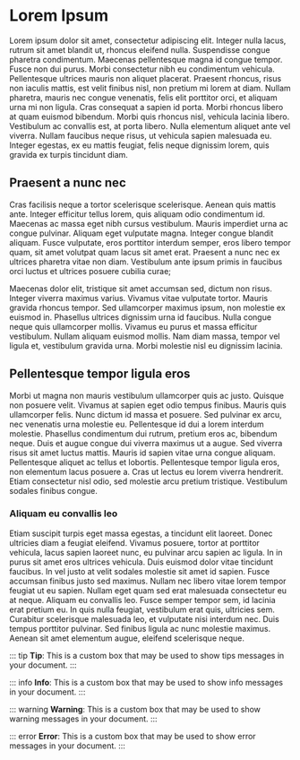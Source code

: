 # Lorem Ipsum
Lorem ipsum dolor sit amet, consectetur adipiscing elit. Integer nulla lacus, rutrum sit amet blandit ut, rhoncus eleifend nulla. Suspendisse congue pharetra condimentum. Maecenas pellentesque magna id congue tempor. Fusce non dui purus. Morbi consectetur nibh eu condimentum vehicula. Pellentesque ultrices mauris non aliquet placerat. Praesent rhoncus, risus non iaculis mattis, est velit finibus nisl, non pretium mi lorem at diam. Nullam pharetra, mauris nec congue venenatis, felis elit porttitor orci, et aliquam urna mi non ligula. Cras consequat a sapien id porta. Morbi rhoncus libero at quam euismod bibendum. Morbi quis rhoncus nisl, vehicula lacinia libero. Vestibulum ac convallis est, at porta libero. Nulla elementum aliquet ante vel viverra. Nullam faucibus neque risus, ut vehicula sapien malesuada eu. Integer egestas, ex eu mattis feugiat, felis neque dignissim lorem, quis gravida ex turpis tincidunt diam.

## Praesent a nunc nec
Cras facilisis neque a tortor scelerisque scelerisque. Aenean quis mattis ante. Integer efficitur tellus lorem, quis aliquam odio condimentum id. Maecenas ac massa eget nibh cursus vestibulum. Mauris imperdiet urna ac congue pulvinar. Aliquam eget vulputate magna. Integer congue blandit aliquam. Fusce vulputate, eros porttitor interdum semper, eros libero tempor quam, sit amet volutpat quam lacus sit amet erat. Praesent a nunc nec ex ultrices pharetra vitae non diam. Vestibulum ante ipsum primis in faucibus orci luctus et ultrices posuere cubilia curae;

Maecenas dolor elit, tristique sit amet accumsan sed, dictum non risus. Integer viverra maximus varius. Vivamus vitae vulputate tortor. Mauris gravida rhoncus tempor. Sed ullamcorper maximus ipsum, non molestie ex euismod in. Phasellus ultrices dignissim urna id faucibus. Nulla congue neque quis ullamcorper mollis. Vivamus eu purus et massa efficitur vestibulum. Nullam aliquam euismod mollis. Nam diam massa, tempor vel ligula et, vestibulum gravida urna. Morbi molestie nisl eu dignissim lacinia.

##  Pellentesque tempor ligula eros
Morbi ut magna non mauris vestibulum ullamcorper quis ac justo. Quisque non posuere velit. Vivamus at sapien eget odio tempus finibus. Mauris quis ullamcorper felis. Nunc dictum id massa et posuere. Sed pulvinar ex arcu, nec venenatis urna molestie eu. Pellentesque id dui a lorem interdum molestie. Phasellus condimentum dui rutrum, pretium eros ac, bibendum neque. Duis et augue congue dui viverra maximus ut a augue. Sed viverra risus sit amet luctus mattis. Mauris id sapien vitae urna congue aliquam. Pellentesque aliquet ac tellus et lobortis. Pellentesque tempor ligula eros, non elementum lacus posuere a. Cras ut lectus eu lorem viverra hendrerit. Etiam consectetur nisl odio, sed molestie arcu pretium tristique. Vestibulum sodales finibus congue.

###  Aliquam eu convallis leo
Etiam suscipit turpis eget massa egestas, a tincidunt elit laoreet. Donec ultricies diam a feugiat eleifend. Vivamus posuere, tortor at porttitor vehicula, lacus sapien laoreet nunc, eu pulvinar arcu sapien ac ligula. In in purus sit amet eros ultrices vehicula. Duis euismod dolor vitae tincidunt faucibus. In vel justo at velit sodales molestie sit amet id sapien. Fusce accumsan finibus justo sed maximus. Nullam nec libero vitae lorem tempor feugiat ut eu sapien. Nullam eget quam sed erat malesuada consectetur eu at neque. Aliquam eu convallis leo. Fusce semper tempor sem, id lacinia erat pretium eu. In quis nulla feugiat, vestibulum erat quis, ultricies sem. Curabitur scelerisque malesuada leo, et vulputate nisi interdum nec. Duis tempus porttitor pulvinar. Sed finibus ligula ac nunc molestie maximus. Aenean sit amet elementum augue, eleifend scelerisque neque.

::: tip
**Tip**: This is a custom box that may be used to show tips messages in your
document.
:::

::: info
**Info**: This is a custom box that may be used to show info messages in your
document.
:::

::: warning
**Warning**: This is a custom box that may be used to show warning messages in
your document.
:::

::: error
**Error**: This is a custom box that may be used to show error messages in your
document.
:::